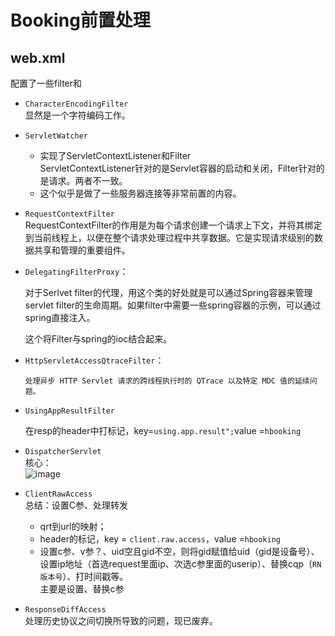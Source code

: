 # Booking前置处理

## web.xml

配置了一些filter和

* ​`CharacterEncodingFilter`​  
  显然是一个字符编码工作。
* ​`ServletWatcher`​​

  * 实现了ServletContextListener和Filter  
    ServletContextListener针对的是Servlet容器的启动和关闭，Filter针对的是请求。两者不一致。
  * 这个似乎是做了一些服务器连接等非常前置的内容。
* ​`RequestContextFilter`​​​​  
  RequestContextFilter的作用是为每个请求创建一个请求上下文，并将其绑定到当前线程上，以便在整个请求处理过程中共享数据。它是实现请求级别的数据共享和管理的重要组件。
* ​`DelegatingFilterProxy`​：

  对于Serlvet filter的代理，用这个类的好处就是可以通过Spring容器来管理servlet filter的生命周期。如果filter中需要一些spring容器的示例，可以通过spring直接注入。

  这个将Filter与spring的ioc结合起来。
* ​`HttpServletAccessQtraceFilter`​：

  ​`处理异步 HTTP Servlet 请求的跨线程执行时的 QTrace 以及特定 MDC 值的延续问题。`​
* ​`UsingAppResultFilter`​​​

  在resp的header中打标记，key=`using.app.result";`​value = ​`hbooking`​
* ​``DispatcherServlet``​  
  核心：  
  ​![image](image-20240116141446-rz2p4a0.png)​
* ​`ClientRawAccess`​  
  总结：设置C参、处理转发

  * qrt到url的映射；
  * header的标记，key = `client.raw.access`​，value = ​`hbooking`​
  * 设置c参、v参？、uid空且gid不空，则将gid赋值给uid（gid是设备号）、设置ip地址（首选request里面ip、次选c参里面的userip）、替换cqp（`RN版本号`​）、打时间戳等。  
    主要是设置、替换c参
* ​`ResponseDiffAccess`​  
  处理历史协议之间切换所导致的问题，现已废弃。
